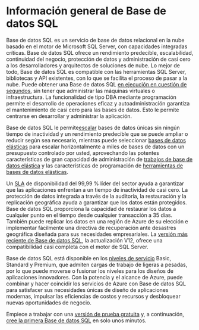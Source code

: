 <properties
   pageTitle="¿Qué es Base de datos SQL?"
   description="Descubra los detalles técnicos y las capacidades de Base de datos SQL de Azure, el sistema de administración de bases de datos relacionales (RDBMS) de Microsoft y la solución de PaaS en la nube."
   services="sql-database"
   documentationCenter=""
   authors="shontnew"
   manager="jeffreyg"
   editor="monicar"/>

<tags
   ms.service="sql-database"
   ms.devlang="na"
   ms.topic="article"
   ms.tgt_pltfrm="na"
   ms.workload="data-management"
   ms.date="07/17/2015"
   ms.author="shkurhek"/>

# Información general de Base de datos SQL

Base de datos SQL es un servicio de base de datos relacional en la nube basado en el motor de Microsoft SQL Server, con capacidades integradas críticas. Base de datos SQL ofrece un rendimiento predecible, escalabilidad, continuidad del negocio, protección de datos y administración de casi cero a los desarrolladores y arquitectos de soluciones de nube. Lo mejor de todo, Base de datos SQL es compatible con las herramientas SQL Server, bibliotecas y API existentes, con lo que se facilita el proceso de pasar a la nube. Puede obtener una Base de datos SQL [en ejecución en cuestión de segundos](sql-database-get-started.md), sin tener que administrar las máquinas virtuales o infraestructura. La funcionalidad de tipo DBA mediante programación permite el desarrollo de operaciones eficaz y autoadministración garantiza el mantenimiento de casi cero para las bases de datos. Esto le permite centrarse en desarrollar y administrar la aplicación.

Base de datos SQL le permite[escalar](sql-database-service-tiers.md) bases de datos únicas sin ningún tiempo de inactividad y un rendimiento predecible que se puede ampliar o reducir según sea necesario, mientras puede seleccionar [bases de datos elásticas](sql-database-elastic-pool.md) para escalar horizontalmente a miles de bases de datos con un presupuesto controlado por usted, aprovechando las potentes características de gran capacidad de administración de [trabajos de base de datos elástica](sql-database-elastic-jobs-overview.md) y las características de programación de [herramientas de bases de datos elásticas](sql-database-elastic-scale-get-started.md).

Un [SLA](http://azure.microsoft.com/support/legal/sla/) de disponibilidad del 99,99 % líder del sector ayuda a garantizar que las aplicaciones enfrentan a un tiempo de inactividad de casi cero. La protección de datos integrada a través de la auditoría, la restauración y la replicación geográfica ayuda a garantizar que los datos están protegidos. Base de datos SQL proporciona la capacidad de restaurar los datos a cualquier punto en el tiempo desde cualquier transacción a 35 días. También puede replicar los datos en una región de Azure de su elección e implementar fácilmente una directiva de recuperación ante desastres geográfica diseñada para sus necesidades empresariales. La [versión más reciente de Base de datos SQL](sql-database-preview-whats-new.md), la actualización V12, ofrece una compatibilidad casi completa con el motor de SQL Server.

Base de datos SQL está disponible en los [niveles de servicio](sql-database-service-tiers.md) Basic, Standard y Premium, que admiten cargas de trabajo de ligeras a pesadas, por lo que puede moverse o fusionar los niveles para los diseños de aplicaciones innovadores. Con la potencia y el alcance de Azure, puede combinar y hacer coincidir los servicios de Azure con Base de datos SQL para satisfacer sus necesidades únicas de diseño de aplicaciones modernas, impulsar las eficiencias de costos y recursos y desbloquear nuevas oportunidades de negocio.

Empiece a trabajar con una [versión de prueba gratuita](http://azure.microsoft.com/pricing/free-trial/) y, a continuación, [cree la primera Base de datos SQL](sql-database-get-started.md) en solo unos minutos.
 

<!---HONumber=August15_HO6-->